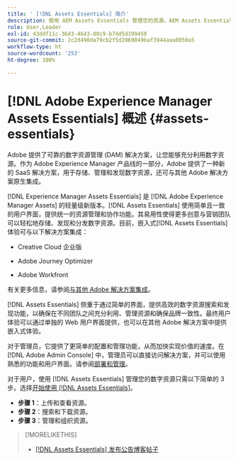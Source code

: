 ```yaml
---
title: ' [!DNL Assets Essentials] 简介'
description: 使用 AEM Assets Essentials 管理您的资源。AEM Assets Essentials 是一种可在 Experience Cloud 应用程序中使用的轻量级工具。
role: User,Leader
exl-id: 43ddf11c-36d3-4643-80c9-b7dd5d199450
source-git-commit: 2c2d490da79cb2f5d2069049baf3944aaa0050a5
workflow-type: ht
source-wordcount: '253'
ht-degree: 100%

---
```


# [!DNL Adobe Experience Manager Assets Essentials] 概述 {#assets-essentials}

<!-- TBD: Update this banner to remove Beta label. 
![Banner image for beta docs](assets/do-not-localize/banner-image-beta-docs.png)
-->

Adobe 提供了可靠的数字资源管理 (DAM) 解决方案，让您能够充分利用数字资源。作为 Adobe Experience Manager 产品线的一部分，Adobe 提供了一种新的 SaaS 解决方案，用于存储、管理和发现数字资源，还可与其他 Adobe 解决方案原生集成。

[!DNL Experience Manager Assets Essentials] 是 [!DNL Adobe Experience Manager Assets] 的轻量级新版本。[!DNL Assets Essentials] 使用简单且一致的用户界面，提供统一的资源管理和协作功能。其易用性使得更多创意与营销团队可以轻松地存储、发现和分发数字资源。目前，嵌入式[!DNL Assets Essentials]体验可与以下解决方案集成：

* Creative Cloud 企业版

* Adobe Journey Optimizer

* Adobe Workfront

有关更多信息，请参阅[与其他 Adobe 解决方案集成](integration.md)。

[!DNL Assets Essentials] 侧重于通过简单的界面，提供高效的数字资源搜索和发现功能，以确保在不同团队之间充分利用、管理资源和确保品牌一致性。最终用户体验可以通过单独的 Web 用户界面提供，也可以在其他 Adobe 解决方案中提供嵌入式体验。

对于管理员，它提供了更简单的配置和管理功能，从而加快实现价值的速度。在 [!DNL Adobe Admin Console] 中，管理员可以直接访问解决方案，并可以使用熟悉的功能和用户界面。请参阅[部署和管理](/help/deploy-administer.md)。

对于用户，使用 [!DNL Assets Essentials] 管理您的数字资源只需以下简单的 3 步。选择[开始使用 [!DNL Assets Essentials]](/help/get-started.md)。

* **步骤 1**：上传和查看资源。
* **步骤 2**：搜索和下载资源。
* **步骤 3**：管理和组织资源。

>[!MORELIKETHIS]
>
>* [[!DNL Assets Essentials] 发布公告博客帖子](https://blog.adobe.com/en/publish/2021/04/27/introducing-adobe-experience-manager-assets-essentials-to-simplify-collaboration-across-teams.html)

